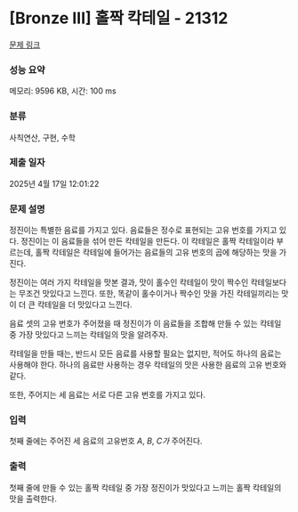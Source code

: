 # [Bronze III] 홀짝 칵테일 - 21312 

[문제 링크](https://www.acmicpc.net/problem/21312) 

### 성능 요약

메모리: 9596 KB, 시간: 100 ms

### 분류

사칙연산, 구현, 수학

### 제출 일자

2025년 4월 17일 12:01:22

### 문제 설명

<p>정진이는 특별한 음료를 가지고 있다. 음료들은 정수로 표현되는 고유 번호를 가지고 있다. 정진이는 이 음료들을 섞어 만든 칵테일을 만든다. 이 칵테일은 홀짝 칵테일이라 부르는데, 홀짝 칵테일은 칵테일에 들어가는 음료들의 고유 번호의 곱에 해당하는 맛을 가진다.</p>

<p>정진이는 여러 가지 칵테일을 맛본 결과, 맛이 홀수인 칵테일이 맛이 짝수인 칵테일보다는 무조건 맛있다고 느낀다. 또한, 똑같이 홀수이거나 짝수인 맛을 가진 칵테일끼리는 맛이 더 큰 칵테일을 더 맛있다고 느낀다.</p>

<p>음료 셋의 고유 번호가 주어졌을 때 정진이가 이 음료들을 조합해 만들 수 있는 칵테일 중 가장 맛있다고 느끼는 칵테일의 맛을 알려주자.</p>

<p>칵테일을 만들 때는, 반드시 모든 음료를 사용할 필요는 없지만, 적어도 하나의 음료는 사용해야 한다. 하나의 음료만 사용하는 경우 칵테일의 맛은 사용한 음료의 고유 번호와 같다.</p>

<p>또한, 주어지는 세 음료는 서로 다른 고유 번호를 가지고 있다.</p>

### 입력 

 <p>첫째 줄에는 주어진 세 음료의 고유번호 <em>A</em>, <em>B</em>, <em>C가</em> 주어진다.</p>

### 출력 

 <p>첫째 줄에 만들 수 있는 홀짝 칵테일 중 가장 정진이가 맛있다고 느끼는 홀짝 칵테일의 맛을 출력한다.</p>

